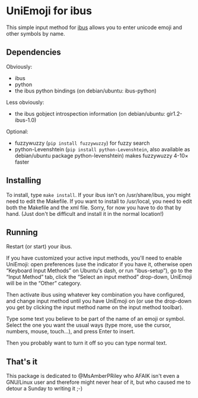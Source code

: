 UniEmoji for ibus
==================

This simple input method for [ibus](http://code.google.com/p/ibus/) allows you to enter unicode emoji and other symbols by name.

Dependencies
-------------

Obviously:

- ibus
- python
- the ibus python bindings (on debian/ubuntu: ibus-python)

Less obviously:

- the ibus gobject introspection information (on debian/ubuntu: gir1.2-ibus-1.0)

Optional:

- fuzzywuzzy (`pip install fuzzywuzzy`) for fuzzy search
- python-Levenshtein (`pip install python-Levenshtein`, also available as debian/ubuntu package python-levenshtein) makes fuzzywuzzy 4-10× faster

Installing
-----------

To install, type `make install`. If your ibus isn't on /usr/share/ibus, you might need to edit the Makefile. If you want to install to /usr/local, you need to edit both the Makefile and the xml file. Sorry, for now you have to do that by hand. (Just don't be difficult and install it in the normal location!)

Running
--------

Restart (or start) your ibus.

If you have customized your active input methods, you'll need to enable UniEmoji: open preferences (use the indicator if you have it, otherwise open “Keyboard Input Methods” on Ubuntu's dash, or run “ibus-setup”), go to the “Input Method” tab, click the “Select an input method” drop-down, UniEmoji will be in the “Other” category.

Then activate ibus using whatever key combination you have configured, and change input method until you have UniEmoji on (or use the drop-down you get by clicking the input method name on the input method toolbar).

Type some text you believe to be part of the name of an emoji or symbol. Select the one you want the usual ways (type more, use the cursor, numbers, mouse, touch...), and press Enter to insert.

Then you probably want to turn it off so you can type normal text.

That's it
----------

This package is dedicated to @MsAmberPRiley who AFAIK isn't even a GNU/Linux user and therefore might never hear of it, but who caused me to detour a Sunday to writing it ;-)
